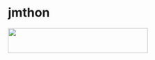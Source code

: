 # jmthon

<p align="left"><a href="https://heroku.com/deploy?template=https://github.com/salarrrrr/roz"> <img src="https://img.shields.io/badge/Deploy%20To%20Heroku-purple?style=for-the-badge&logo=heroku" width="320" height="58.45"/></a></p>
